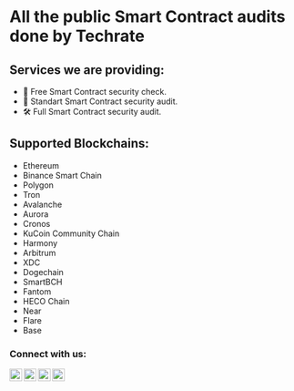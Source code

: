 # All the public Smart Contract audits done by Techrate

## Services we are providing:
- 🔨 Free Smart Contract security check.
- 🔧 Standart Smart Contract security audit.
- 🛠 Full Smart Contract security audit.

## Supported Blockchains:
- Ethereum
- Binance Smart Chain
- Polygon
- Tron
- Avalanche
- Aurora
- Cronos
- KuCoin Community Chain
- Harmony
- Arbitrum
- XDC
- Dogechain
- SmartBCH
- Fantom
- HECO Chain
- Near
- Flare
- Base

### Connect with us:

[<img align="left" alt="Techrate | Twitter" width="22px" src="https://cdn.jsdelivr.net/npm/simple-icons@v3/icons/planet.svg" />][website]
[<img align="left" alt="Techrate | Twitter" width="22px" src="https://cdn.jsdelivr.net/npm/simple-icons@v3/icons/twitter.svg" />][twitter]
[<img align="left" alt="Techrate | LinkedIn" width="22px" src="https://cdn.jsdelivr.net/npm/simple-icons@v3/icons/gmail.svg" />][mail]
[<img align="left" alt="Techrate | Telegram" width="22px" src="https://cdn.jsdelivr.net/npm/simple-icons@v3/icons/telegram.svg" />][telegram]
<br />

[website]: https://techrate.org
[twitter]: https://twitter.com/Techrate1
[mail]: mailto:ceo@techrate.org
[telegram]: https://t.me/techrate_audits
